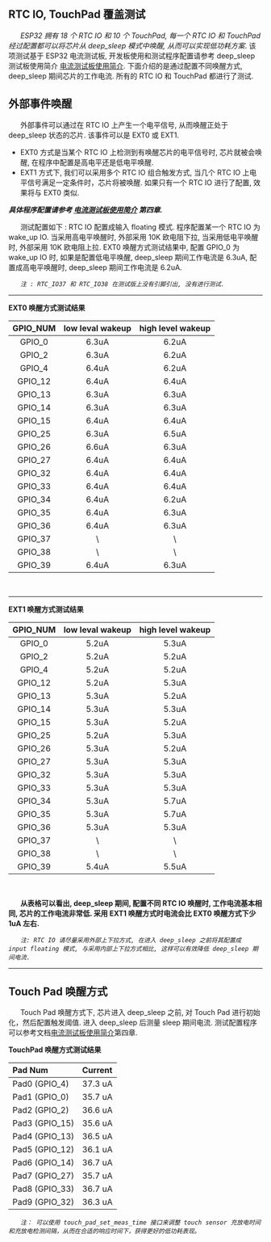 ## RTC IO, TouchPad 覆盖测试

&nbsp;&nbsp;&nbsp;&nbsp;&nbsp;
*ESP32 拥有 18 个 RTC IO 和 10 个 TouchPad, 每一个 RTC IO 和 TouchPad 经过配置都可以将芯片从 deep_sleep 模式中唤醒, 从而可以实现低功耗方案*. 该项测试基于 ESP32 电流测试板, 开发板使用和测试程序配置请参考 deep_sleep 测试板使用简介 [电流测试板使用简介](../evaluation_boards/esp32_ulp_eb_cn.md). 下面介绍的是通过配置不同唤醒方式, deep_sleep 期间芯片的工作电流. 所有的 RTC IO 和 TouchPad 都进行了测试.


外部事件唤醒
-
&nbsp;&nbsp;&nbsp;&nbsp;&nbsp;
外部事件可以通过在 RTC IO 上产生一个电平信号, 从而唤醒正处于 deep_sleep 状态的芯片. 该事件可以是 EXT0 或 EXT1.

* EXT0 方式是当某个 RTC IO 上检测到有唤醒芯片的电平信号时, 芯片就被会唤醒, 在程序中配置是高电平还是低电平唤醒.
* EXT1 方式下, 我们可以采用多个 RTC IO 组合触发方式, 当几个 RTC IO 上电平信号满足一定条件时，芯片将被唤醒. 如果只有一个 RTC IO 进行了配置, 效果将与 EXT0 类似.

***具体程序配置请参考 [电流测试板使用简介](../evaluation_boards/esp32_ulp_eb_cn.md#testcase) 第四章.***

&nbsp;&nbsp;&nbsp;&nbsp;&nbsp;
测试配置如下 : RTC IO 配置成输入 floating 模式. 程序配置某一个 RTC IO 为 wake_up IO. 当采用高电平唤醒时, 外部采用 10K 欧电阻下拉, 当采用低电平唤醒时, 外部采用 10K 欧电阻上拉. EXT0 唤醒方式测试结果中, 配置 GPIO_0 为 wake_up IO 时, 如果是配置低电平唤醒, deep_sleep 期间工作电流是 6.3uA, 配置成高电平唤醒时, deep_sleep 期间工作电流是 6.2uA.

&nbsp;&nbsp;&nbsp;&nbsp;&nbsp;
_`注 : RTC_IO37 和 RTC_IO38 在测试版上没有引脚引出, 没有进行测试.`_


---

__EXT0 唤醒方式测试结果__

| GPIO_NUM | low leval wakeup | high level wakeup |
| :----:   |       :----:     |       :----:      |
|GPIO_0    |        6.3uA     |        6.2uA      |
|GPIO_2    |        6.3uA     |        6.2uA      |
|GPIO_4    |        6.4uA     |        6.2uA      |
|GPIO_12   |        6.4uA     |        6.4uA      |
|GPIO_13   |        6.3uA     |        6.3uA      |
|GPIO_14   |        6.3uA     |        6.3uA      |
|GPIO_15   |        6.4uA     |        6.4uA      |
|GPIO_25   |        6.3uA     |        6.5uA      |
|GPIO_26   |        6.6uA     |        6.3uA      |
|GPIO_27   |        6.4uA     |        6.4uA      |
|GPIO_32   |        6.4uA     |        6.4uA      |
|GPIO_33   |        6.4uA     |        6.4uA      |
|GPIO_34   |        6.4uA     |        6.2uA      |
|GPIO_35   |        6.4uA     |        6.3uA      |
|GPIO_36   |        6.4uA     |        6.3uA      |
|GPIO_37   |         \        |          \        |
|GPIO_38   |         \        |          \        |
|GPIO_39   |        6.4uA     |        6.3uA      |

<br/>

---

__EXT1 唤醒方式测试结果__

| GPIO_NUM | low leval wakeup |  high level wakeup |
| :----:   |       :----:     |        :----:      |
|GPIO_0    |        5.2uA     |         5.3uA      |
|GPIO_2    |        5.2uA     |         5.2uA      |
|GPIO_4    |        5.2uA     |         5.2uA      |
|GPIO_12   |        5.2uA     |         5.3uA      |
|GPIO_13   |        5.3uA     |         5.2uA      |
|GPIO_14   |        5.3uA     |         5.3uA      |
|GPIO_15   |        5.3uA     |         5.2uA      |
|GPIO_25   |        5.2uA     |         5.3uA      |
|GPIO_26   |        5.3uA     |         5.2uA      |
|GPIO_27   |        5.3uA     |         5.3uA      |
|GPIO_32   |        5.3uA     |         5.3uA      |
|GPIO_33   |        5.3uA     |         5.3uA      |
|GPIO_34   |        5.3uA     |         5.7uA      |
|GPIO_35   |        5.3uA     |         5.7uA      |
|GPIO_36   |        5.3uA     |         5.3uA      |
|GPIO_37   |         \        |          \         |
|GPIO_38   |         \        |          \         |
|GPIO_39   |        5.4uA     |         5.5uA      |

<br/>


&nbsp;&nbsp;&nbsp;&nbsp;&nbsp;
**从表格可以看出, deep_sleep 期间, 配置不同 RTC IO 唤醒时, 工作电流基本相同, 芯片的工作电流非常低. 采用 EXT1 唤醒方式时电流会比 EXT0 唤醒方式下少 1uA 左右.**

&nbsp;&nbsp;&nbsp;&nbsp;&nbsp;
_`注: RTC IO 请尽量采用外部上下拉方式, 在进入 deep_sleep 之前将其配置成 input floating 模式, 与采用内部上下拉方式相比, 这样可以有效降低 deep_sleep 期间电流.`_

---


Touch Pad 唤醒方式
-

&nbsp;&nbsp;&nbsp;&nbsp;&nbsp;
Touch Pad 唤醒方式下, 芯片进入 deep_sleep 之前, 对 Touch Pad 进行初始化，然后配置触发阈值. 进入 deep_sleep 后测量 sleep 期间电流. 测试配置程序可以参考文档[电流测试板使用简介](../evaluation_boards/esp32_ulp_eb_cn.md#testcase)第四章.

__TouchPad 唤醒方式测试结果__

|    Pad Num      | Current |
|    :----        |  :----  |
|  Pad0 (GPIO_4)  |  37.3 uA|
|  Pad1 (GPIO_0)  |  35.7 uA|
|  Pad2 (GPIO_2)  |  36.6 uA|
|  Pad3 (GPIO_15) |  35.6 uA|
|  Pad4 (GPIO_13) |  36.5 uA|
|  Pad5 (GPIO_12) |  36.1 uA|
|  Pad6 (GPIO_14) |  36.7 uA|
|  Pad7 (GPIO_27) |  35.7 uA|
|  Pad8 (GPIO_33) |  36.7 uA|
|  Pad9 (GPIO_32) |  36.3 uA|

&nbsp;&nbsp;&nbsp;&nbsp;&nbsp;
_`注： 可以使用 touch_pad_set_meas_time 接口来调整 touch sensor 充放电时间和充放电检测间隔，从而在合适的响应时间下，获得更好的低功耗表现。`_
